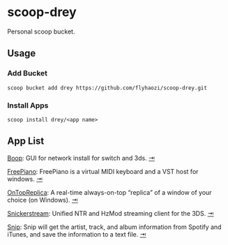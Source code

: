 # scoop-drey
Personal scoop bucket.

## Usage
### Add Bucket
```
scoop bucket add drey https://github.com/flyhaozi/scoop-drey.git
```

### Install Apps
```
scoop install drey/<app name>
```

## App List
[Boop](https://github.com/miltoncandelero/Boop): GUI for network install for switch and 3ds. [⇥](./bucket/boop.json)

[FreePiano](https://sourceforge.net/projects/freepiano): FreePiano is a virtual MIDI keyboard and a VST host for windows. [⇥](./bucket/freepiano.json)

[OnTopReplica](https://github.com/LorenzCK/OnTopReplica): A real-time always-on-top “replica” of a window of your choice (on Windows). [⇥](./bucket/ontopreplica.json)

[Snickerstream](https://github.com/RattletraPM/Snickerstream): Unified NTR and HzMod streaming client for the 3DS. [⇥](./bucket/snickerstream.json)

[Snip](https://github.com/dlrudie/Snip): Snip will get the artist, track, and album information from Spotify and iTunes, and save the information to a text file. [⇥](./bucket/snip.json)